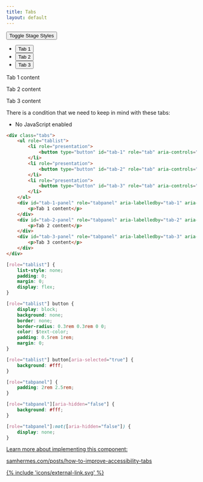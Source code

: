 ```yaml
---
title: Tabs
layout: default
---
```


<div class="stage">
    <button type="button" class="stage-toggle">Toggle Stage Styles</button>
    <div class="tabs">
        <ul role="tablist">
            <li role="presentation">
                <button type="button" id="tab-1" role="tab" aria-controls="tab-1-panel" aria-selected="true">Tab 1</button>
            </li>
            <li role="presentation">
                <button type="button" id="tab-2" role="tab" aria-controls="tab-2-panel" aria-selected="false">Tab 2</button>
            </li>
            <li role="presentation">
                <button type="button" id="tab-3" role="tab" aria-controls="tab-3-panel" aria-selected="false">Tab 3</button>
            </li>
        </ul>
        <div id="tab-1-panel" role="tabpanel" aria-labelledby="tab-1" aria-hidden="false">
            <p>Tab 1 content</p>
        </div>
        <div id="tab-2-panel" role="tabpanel" aria-labelledby="tab-2" aria-hidden="true">
            <p>Tab 2 content</p>
        </div>
        <div id="tab-3-panel" role="tabpanel" aria-labelledby="tab-3" aria-hidden="true">
            <p>Tab 3 content</p>
        </div>
    </div>
</div>

There is a condition that we need to keep in mind with these tabs:
- No JavaScript enabled

```html
<div class="tabs">
    <ul role="tablist">
        <li role="presentation">
            <button type="button" id="tab-1" role="tab" aria-controls="tab-1-panel" aria-selected="true">Tab 1</button>
        </li>
        <li role="presentation">
            <button type="button" id="tab-2" role="tab" aria-controls="tab-2-panel" aria-selected="false">Tab 2</button>
        </li>
        <li role="presentation">
            <button type="button" id="tab-3" role="tab" aria-controls="tab-3-panel" aria-selected="false">Tab 3</button>
        </li>
    </ul>
    <div id="tab-1-panel" role="tabpanel" aria-labelledby="tab-1" aria-hidden="false">
        <p>Tab 1 content</p>
    </div>
    <div id="tab-2-panel" role="tabpanel" aria-labelledby="tab-2" aria-hidden="true">
        <p>Tab 2 content</p>
    </div>
    <div id="tab-3-panel" role="tabpanel" aria-labelledby="tab-3" aria-hidden="true">
        <p>Tab 3 content</p>
    </div>
</div>
```

```css
[role="tablist"] {
    list-style: none;
    padding: 0;
    margin: 0;
    display: flex;
}

[role="tablist"] button {
    display: block;
    background: none;
    border: none;
    border-radius: 0.3rem 0.3rem 0 0;
    color: $text-color;
    padding: 0.5rem 1rem;
    margin: 0;
}

[role="tablist"] button[aria-selected="true"] {
    background: #fff;
}

[role="tabpanel"] {
    padding: 2rem 2.5rem;
}

[role="tabpanel"][aria-hidden="false"] {
    background: #fff;
}

[role="tabpanel"]:not([aria-hidden="false"]) {
    display: none;
}
```

<div class="article-feature">
    <a href="https://samhermes.com/posts/how-to-improve-accessibility-tabs/">
        <p>Learn more about implementing this component:</p>
        <p class="link-text">samhermes.com/posts/how-to-improve-accessibility-tabs</p>
        {% include 'icons/external-link.svg' %}
    </a>
</div>